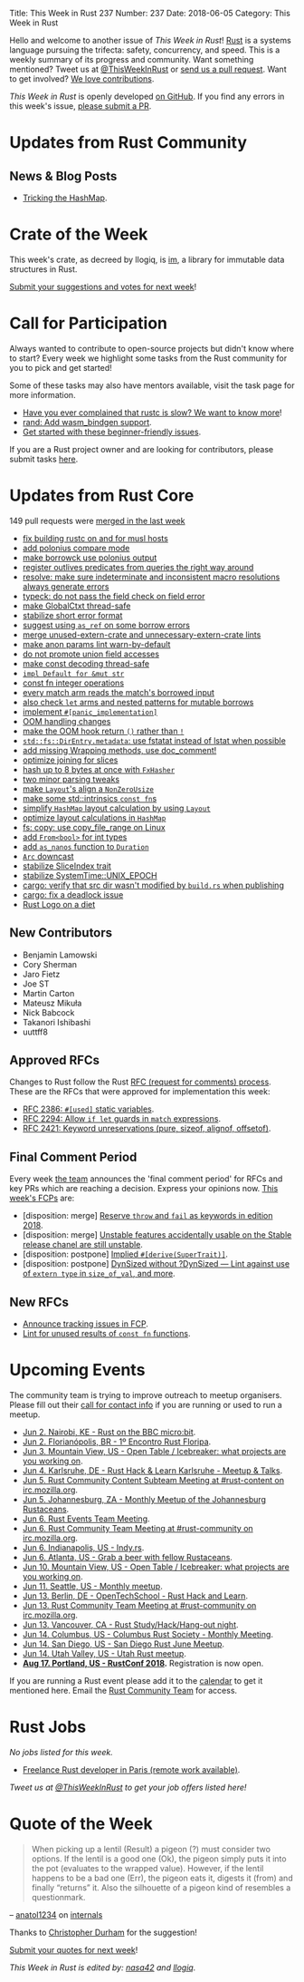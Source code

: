 Title: This Week in Rust 237
Number: 237
Date: 2018-06-05
Category: This Week in Rust

Hello and welcome to another issue of *This Week in Rust*!
[Rust](http://rust-lang.org) is a systems language pursuing the trifecta: safety, concurrency, and speed.
This is a weekly summary of its progress and community.
Want something mentioned? Tweet us at [@ThisWeekInRust](https://twitter.com/ThisWeekInRust) or [send us a pull request](https://github.com/cmr/this-week-in-rust).
Want to get involved? [We love contributions](https://github.com/rust-lang/rust/blob/master/CONTRIBUTING.md).

*This Week in Rust* is openly developed [on GitHub](https://github.com/cmr/this-week-in-rust).
If you find any errors in this week's issue, [please submit a PR](https://github.com/cmr/this-week-in-rust/pulls).

# Updates from Rust Community

## News & Blog Posts

* [Tricking the HashMap](https://idubrov.github.io/rust/2018/06/01/tricking-the-hashmap.html).

# Crate of the Week

This week's crate, as decreed by llogiq, is [im](https://docs.rs/im), a library for immutable data structures in Rust.

[Submit your suggestions and votes for next week][submit_crate]!

[submit_crate]: https://users.rust-lang.org/t/crate-of-the-week/2704

# Call for Participation

Always wanted to contribute to open-source projects but didn't know where to start?
Every week we highlight some tasks from the Rust community for you to pick and get started!

Some of these tasks may also have mentors available, visit the task page for more information.

* [Have you ever complained that rustc is slow? We want to know more](https://github.com/rust-lang-nursery/rustc-perf/issues/232)!
* [rand: Add wasm_bindgen support](https://github.com/rust-lang-nursery/rand/issues/478).
* [Get started with these beginner-friendly issues](https://www.rustaceans.org/findwork/starters).

If you are a Rust project owner and are looking for contributors, please submit tasks [here][guidelines].

[guidelines]: https://users.rust-lang.org/t/twir-call-for-participation/4821

# Updates from Rust Core

149 pull requests were [merged in the last week][merged]

[merged]: https://github.com/search?q=is%3Apr+org%3Arust-lang+is%3Amerged+merged%3A2018-05-21..2018-05-28

* [fix building rustc on and for musl hosts](https://github.com/rust-lang/rust/pull/51063)
* [add polonius compare mode](https://github.com/rust-lang/rust/pull/51138)
* [make borrowck use polonius output](https://github.com/rust-lang/rust/pull/51133)
* [register outlives predicates from queries the right way around](https://github.com/rust-lang/rust/pull/51096)
* [resolve: make sure indeterminate and inconsistent macro resolutions always generate errors](https://github.com/rust-lang/rust/pull/51145)
* [typeck: do not pass the field check on field error](https://github.com/rust-lang/rust/pull/51146)
* [make GlobalCtxt thread-safe](https://github.com/rust-lang/rust/pull/50108)
* [stabilize short error format](https://github.com/rust-lang/rust/pull/49546)
* [suggest using `as_ref` on some borrow errors](https://github.com/rust-lang/rust/pull/51100)
* [merge unused-extern-crate and unnecessary-extern-crate lints](https://github.com/rust-lang/rust/pull/51015)
* [make anon params lint warn-by-default](https://github.com/rust-lang/rust/pull/48309)
* [do not promote union field accesses](https://github.com/rust-lang/rust/pull/51328)
* [make const decoding thread-safe](https://github.com/rust-lang/rust/pull/51060)
* [`impl Default for &mut str`](https://github.com/rust-lang/rust/pull/51306)
* [const fn integer operations](https://github.com/rust-lang/rust/pull/51299)
* [every match arm reads the match's borrowed input](https://github.com/rust-lang/rust/pull/50783)
* [also check `let` arms and nested patterns for mutable borrows](https://github.com/rust-lang/rust/pull/51274)
* [implement `#[panic_implementation]`](https://github.com/rust-lang/rust/pull/50338)
* [OOM handling changes](https://github.com/rust-lang/rust/pull/50880)
* [make the OOM hook return `()` rather than `!`](https://github.com/rust-lang/rust/pull/51264)
* [`std::fs::DirEntry.metadata`: use fstatat instead of lstat when possible](https://github.com/rust-lang/rust/pull/51050)
* [add missing Wrapping methods, use doc_comment!](https://github.com/rust-lang/rust/pull/50465)
* [optimize joining for slices](https://github.com/rust-lang/rust/pull/50340)
* [hash up to 8 bytes at once with `FxHasher`](https://github.com/rust-lang/rust/pull/51019)
* [two minor parsing tweaks](https://github.com/rust-lang/rust/pull/51240)
* [make `Layout`'s align a `NonZeroUsize`](https://github.com/rust-lang/rust/pull/51226)
* [make some std::intrinsics `const fn`s](https://github.com/rust-lang/rust/pull/51171)
* [simplify `HashMap` layout calculation by using `Layout`](https://github.com/rust-lang/rust/pull/51163)
* [optimize layout calculations in `HashMap`](https://github.com/rust-lang/rust/pull/51340)
* [fs: copy: use copy_file_range on Linux](https://github.com/rust-lang/rust/pull/50772)
* [add `From<bool>` for int types](https://github.com/rust-lang/rust/pull/50554)
* [add `as_nanos` function to `Duration`](https://github.com/rust-lang/rust/pull/50167)
* [`Arc` downcast](https://github.com/rust-lang/rust/pull/50836)
* [stabilize SliceIndex trait](https://github.com/rust-lang/rust/pull/51147)
* [stabilize SystemTime::UNIX_EPOCH](https://github.com/rust-lang/rust/pull/51144)
* [cargo: verify that src dir wasn't modified by `build.rs` when publishing](https://github.com/rust-lang/cargo/pull/5584)
* [cargo: fix a deadlock issue](https://github.com/rust-lang/cargo/pull/5570)
* [Rust Logo on a diet](https://github.com/rust-lang/rust-www/pull/915)

## New Contributors

* Benjamin Lamowski
* Cory Sherman
* Jaro Fietz
* Joe ST
* Martin Carton
* Mateusz Mikuła
* Nick Babcock
* Takanori Ishibashi
* uuttff8

## Approved RFCs

Changes to Rust follow the Rust [RFC (request for comments)
process](https://github.com/rust-lang/rfcs#rust-rfcs). These
are the RFCs that were approved for implementation this week:

* [RFC 2386: `#[used]` static variables](https://github.com/rust-lang/rfcs/pull/2386).
* [RFC 2294: Allow `if let` guards in `match` expressions](https://github.com/rust-lang/rfcs/pull/2294).
* [RFC 2421: Keyword unreservations (pure, sizeof, alignof, offsetof)](https://github.com/rust-lang/rfcs/pull/2421).

## Final Comment Period

Every week [the team](https://www.rust-lang.org/team.html) announces the
'final comment period' for RFCs and key PRs which are reaching a
decision. Express your opinions now. [This week's FCPs][fcp] are:

[fcp]: https://github.com/rust-lang/rfcs/labels/final-comment-period

* [disposition: merge] [Reserve `throw` and `fail` as keywords in edition 2018](https://github.com/rust-lang/rfcs/pull/2441).
* [disposition: merge] [Unstable features accidentally usable on the Stable release chanel are still unstable](https://github.com/rust-lang/rfcs/pull/2405).
* [disposition: postpone] [Implied `#[derive(SuperTrait)]`](https://github.com/rust-lang/rfcs/pull/2385).
* [disposition: postpone] [DynSized without ?DynSized — Lint against use of `extern type` in `size_of_val`, and more](https://github.com/rust-lang/rfcs/pull/2310).

## New RFCs

* [Announce tracking issues in FCP](https://github.com/rust-lang/rfcs/pull/2449).
* [Lint for unused results of `const fn` functions](https://github.com/rust-lang/rfcs/pull/2450).

# Upcoming Events

The community team is trying to improve outreach to meetup organisers. Please fill out their [call for contact info](https://docs.google.com/forms/d/e/1FAIpQLSf52YXGhqBaHtCXtVna4iHYMK7IQaTqUW6V-ztsZC8C2TBInQ/viewform) if you are running or used to run a meetup.

* [Jun  2. Nairobi, KE - Rust on the BBC micro:bit](https://www.meetup.com/Rust-Nairobi/events/250762823/).
* [Jun  2. Florianópolis, BR - 1º Encontro Rust Floripa](https://www.meetup.com/rustfloripa/events/xvglrpyxjbdb/).
* [Jun  3. Mountain View, US - Open Table / Icebreaker: what projects are you working on](https://www.meetup.com/Rust-Dev-in-Mountain-View/events/glnfcpyxhbbc/).
* [Jun  4. Karlsruhe, DE - Rust Hack & Learn Karlsruhe - Meetup & Talks](https://www.meetup.com/Rust-Hack-Learn-Karlsruhe/events/250646555/).
* [Jun  5. Rust Community Content Subteam Meeting at #rust-content on irc.mozilla.org](irc://irc.mozilla.org/rust-content).
* [Jun  5. Johannesburg, ZA - Monthly Meetup of the Johannesburg Rustaceans](https://www.meetup.com/Johannesburg-Rust-Meetup/events/cpblrnyxjbhb/).
* [Jun  6. Rust Events Team Meeting](https://t.me/joinchat/EkKINhHCgZ9llzvPidOssA).
* [Jun  6. Rust Community Team Meeting at #rust-community on irc.mozilla.org](irc://irc.mozilla.org/rust-community).
* [Jun  6. Indianapolis, US - Indy.rs](https://www.meetup.com/indyrs/events/cpvshpyxjbjb/).
* [Jun  6. Atlanta, US - Grab a beer with fellow Rustaceans](https://www.meetup.com/Rust-ATL/events/rhvgrmyxjbjb/).
* [Jun 10. Mountain View, US - Open Table / Icebreaker: what projects are you working on](https://www.meetup.com/Rust-Dev-in-Mountain-View/events/glnfcpyxjbnb/).
* [Jun 11. Seattle, US - Monthly meetup](https://www.meetup.com/Seattle-Rust-Meetup/events/hztzcpyxjbpb/).
* [Jun 13. Berlin, DE - OpenTechSchool - Rust Hack and Learn](https://www.meetup.com/opentechschool-berlin/events/250904450/).
* [Jun 13. Rust Community Team Meeting at #rust-community on irc.mozilla.org](irc://irc.mozilla.org/rust-community).
* [Jun 13. Vancouver, CA - Rust Study/Hack/Hang-out night](https://www.meetup.com/Vancouver-Rust/events/dqldspyxjbrb/).
* [Jun 14. Columbus, US - Columbus Rust Society - Monthly Meeting](https://www.meetup.com/columbus-rs/events/dbcfrpyxjbsb/).
* [Jun 14. San Diego, US - San Diego Rust June Meetup](https://www.meetup.com/San-Diego-Rust/events/251001684/).
* [Jun 14. Utah Valley, US - Utah Rust meetup](https://docs.google.com/document/d/1O8S7IEfDw-3jTN74CWCuKYl_UWxTLd6-epz7NOMDYRg).
* **[Aug 17. Portland, US - RustConf 2018](http://rustconf.com/).** Registration is now open.

If you are running a Rust event please add it to the [calendar] to get
it mentioned here. Email the [Rust Community Team][community] for access.

[calendar]: https://www.google.com/calendar/embed?src=apd9vmbc22egenmtu5l6c5jbfc%40group.calendar.google.com
[community]: mailto:community-team@rust-lang.org

# Rust Jobs

*No jobs listed for this week.*

* [Freelance Rust developer in Paris (remote work available)](https://twitter.com/JonathanBelolo/status/1000128978936623104).

*Tweet us at [@ThisWeekInRust](https://twitter.com/ThisWeekInRust) to get your job offers listed here!*

# Quote of the Week

> When picking up a lentil (Result) a pigeon (?) must consider two options. If the lentil is a good one (Ok), the pigeon simply puts it into the pot (evaluates to the wrapped value). However, if the lentil happens to be a bad one (Err), the pigeon eats it, digests it (from) and finally “returns” it. Also the silhouette of a pigeon kind of resembles a questionmark.

– [anatol1234](https://users.rust-lang.org/u/anatol1234) on [internals](https://internals.rust-lang.org/t/bikeshed-a-consise-verb-for-the-operator/7289/77)

Thanks to [Christopher Durham](https://users.rust-lang.org/u/cad97) for the suggestion!

[Submit your quotes for next week][submit]!

[submit]: http://users.rust-lang.org/t/twir-quote-of-the-week/328

*This Week in Rust is edited by: [nasa42](https://github.com/nasa42) and [llogiq](https://github.com/llogiq).*

